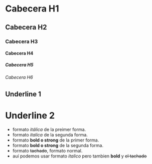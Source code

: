 # Cabecera H1
## Cabecera H2
### Cabecera H3
#### Cabecera H4

##### Cabecera H5

###### Cabecera H6

Underline 1
-----------
Underline 2
===========

- formato *itálica* de la preimer forma.
- formato _italica_ de la segunda forma.
- formato **bold o strong** de la primer forma.
- formato __bold o strong__ de la segunda forma.
- formato ~~tachado~~, formato normal.
- auí podemos usar formato *italico* pero tambien **bold** y ~~el tachado~~